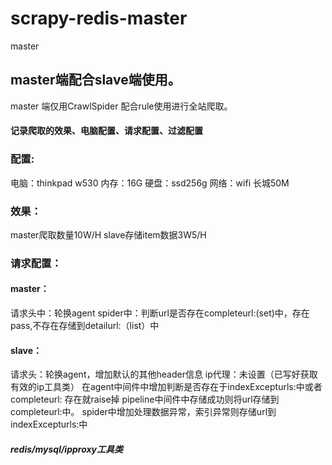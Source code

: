 # scrapy-redis-master
master
## master端配合slave端使用。
master 端仅用CrawlSpider 配合rule使用进行全站爬取。
#### 记录爬取的效果、电脑配置、请求配置、过滤配置
### 配置:
电脑：thinkpad w530
内存：16G
硬盘：ssd256g
网络：wifi 长城50M
### 效果：
master爬取数量10W/H
slave存储item数据3W5/H
### 请求配置：
#### master：   
请求头中：轮换agent
spider中：判断url是否存在completeurl:(set)中，存在pass,不存在存储到detailurl:（list）中
#### slave：
请求头：轮换agent，增加默认的其他header信息
ip代理：未设置（已写好获取有效的ip工具类）
在agent中间件中增加判断是否存在于indexExcepturls:中或者completeurl:  存在就raise掉
pipeline中间件中存储成功则将url存储到completeurl:中。
spider中增加处理数据异常，索引异常则存储url到indexExcepturls:中
##### redis/mysql/ipproxy工具类

